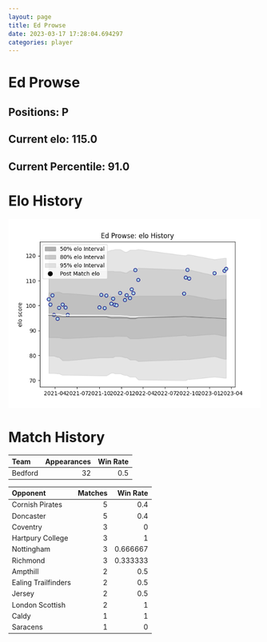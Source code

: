 ```yaml
---  
layout: page  
title: Ed Prowse  
date: 2023-03-17 17:28:04.694297  
categories: player  
---
```

# Ed Prowse

## Positions: P

## Current elo: 115.0

## Current Percentile: 91.0

# Elo History


![elo history](history_EdProwse.png)
# Match History


| Team    |   Appearances |   Win Rate |
|:--------|--------------:|-----------:|
| Bedford |            32 |        0.5 |

| Opponent            |   Matches |   Win Rate |
|:--------------------|----------:|-----------:|
| Cornish Pirates     |         5 |   0.4      |
| Doncaster           |         5 |   0.4      |
| Coventry            |         3 |   0        |
| Hartpury College    |         3 |   1        |
| Nottingham          |         3 |   0.666667 |
| Richmond            |         3 |   0.333333 |
| Ampthill            |         2 |   0.5      |
| Ealing Trailfinders |         2 |   0.5      |
| Jersey              |         2 |   0.5      |
| London Scottish     |         2 |   1        |
| Caldy               |         1 |   1        |
| Saracens            |         1 |   0        |